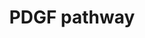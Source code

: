 ---
annotations:
- id: DOID:162
  parent: disease of cellular proliferation
  type: Disease Ontology
  value: cancer
- id: PW:0000209
  parent: signaling pathway
  type: Pathway Ontology
  value: Jak-Stat signaling pathway
- id: PW:0000297
  parent: signaling pathway
  type: Pathway Ontology
  value: platelet-derived growth factor signaling pathway
authors:
- Amanzo
- MaintBot
- Mkutmon
- Egonw
- Khanspers
- Zari
- AlexanderPico
- Eweitz
citedin:
- link: PMC9015122
  title: Understanding signaling and metabolic paths using semantified and harmonized
    information about biological interactions (2022)
- link: PMC7339012
  title: Hematopoietic stem-cell senescence and myocardial repair - Coronary artery
    disease genotype/phenotype analysis of post-MI myocardial regeneration response
    induced by CABG/CD133+ bone marrow hematopoietic stem cell treatment in RCT PERFECT
    Phase 3 (2020)
- link: 10.3389/fimmu.2021.769011
  title: 'A Practical Strategy for Exploring the Pharmacological Mechanism of Luteolin
    Against COVID-19/Asthma Comorbidity: Findings of System Pharmacology and Bioinformatics
    Analysis (2024)'
communities:
- CPTAC
- ONTOX
- PancCanNet
description: PDGF belongs to the PDGF/VEGF (vascular endothelial growth factor) family,
  which is characterized by eight strictly conserved cysteine residues with similar
  spacing in between (Joukov et al., 1997; Heldin and Westermark, 1999). The A-, B-,
  C-, and D-chain genes of PDGF are localized to the chromosomes 7p22, 22q13, 4q31,
  and 11q22, respectively, and their expression is independently regulated. Two forms
  of the PDGF A-chain, containing 196 and 211 amino acid residues resulting from differential
  splicing of the transcript, are synthesized, dimerized, proteolytically processed
  in the Nterminus, and secreted from the cell as a ~30 kDa dimer. The PDGF B chain
  encoding 241 amino acid residues is dimerized, processed by additional proteolysis,
  and secreted as a 24 kDa dimer. The homodimers PDGF AA, BB, and the heterodimer
  AB contain three intrachain disulfide bonds made between the 1st.   Proteins on
  this pathway have targeted assays available via the [CPTAC Assay Portal](https://assays.cancer.gov/available_assays?wp_id=WP2526).
last-edited: 2025-03-03
ndex: 24c945b8-8b65-11eb-9e72-0ac135e8bacf
organisms:
- Homo sapiens
redirect_from:
- /index.php/Pathway:WP2526
- /instance/WP2526
- /instance/WP2526_r137107
revision: r137107
schema-jsonld:
- '@context': https://schema.org/
  '@id': https://wikipathways.github.io/pathways/WP2526.html
  '@type': Dataset
  creator:
    '@type': Organization
    name: WikiPathways
  description: PDGF belongs to the PDGF/VEGF (vascular endothelial growth factor)
    family, which is characterized by eight strictly conserved cysteine residues with
    similar spacing in between (Joukov et al., 1997; Heldin and Westermark, 1999).
    The A-, B-, C-, and D-chain genes of PDGF are localized to the chromosomes 7p22,
    22q13, 4q31, and 11q22, respectively, and their expression is independently regulated.
    Two forms of the PDGF A-chain, containing 196 and 211 amino acid residues resulting
    from differential splicing of the transcript, are synthesized, dimerized, proteolytically
    processed in the Nterminus, and secreted from the cell as a ~30 kDa dimer. The
    PDGF B chain encoding 241 amino acid residues is dimerized, processed by additional
    proteolysis, and secreted as a 24 kDa dimer. The homodimers PDGF AA, BB, and the
    heterodimer AB contain three intrachain disulfide bonds made between the 1st.   Proteins
    on this pathway have targeted assays available via the [CPTAC Assay Portal](https://assays.cancer.gov/available_assays?wp_id=WP2526).
  keywords:
  - AP-1(c-Jun)
  - Arachidonic acid
  - CDC42
  - COX2
  - Ca2+
  - Cyclic AMP(cAMP)
  - DAG
  - ELK1
  - GRB2
  - H+
  - H-Ras-1(Ras)
  - IKK
  - IP3
  - IkB alpha
  - JAK1
  - MAP2K4(JNKK1)
  - MAP3K1(MEKK1)
  - MAPK1
  - MAPK3
  - MAPK8(JNK1)
  - MP2K1(MEK 1)
  - N-WASP
  - NFKB1
  - Na
  - PAK1
  - PDGFA
  - PDGFB
  - PDGFRB
  - PI3K
  - PIP2[4',5']
  - PLA2G4A(cPLA2)
  - PLCG1
  - Phospholipid(containing arachidonic acid)
  - Por1(ARF1P2)
  - Prostaglandin I2(PGI2)
  - RAF1
  - RASA1(GAP)
  - Rac1
  - RhoA
  - SH-PTP2(PTN11)
  - SHC1
  - SOS1
  - SRF
  - STAT1
  - STAT3
  - TIAM1
  - Vav1
  - Vav2
  - '[Ca2+]i'
  - c-Fos
  - c-Src
  license: CC0
  name: PDGF pathway
seo: CreativeWork
title: PDGF pathway
wpid: WP2526
---